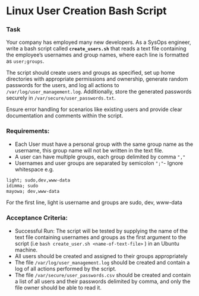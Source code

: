 # Linux User Creation Bash Script

### Task
Your company has employed many new developers. As a SysOps engineer, write a bash script called **`create_users.sh`** that reads a text file containing the employee’s usernames and group names, where each line is formatted as `user;groups`.

The script should create users and groups as specified, set up home directories with appropriate permissions and ownership, generate random passwords for the users, and log all actions to `/var/log/user_management.log`. Additionally, store the generated passwords securely in `/var/secure/user_passwords.txt`.

Ensure error handling for scenarios like existing users and provide clear documentation and comments within the script.

### Requirements:
- Each User must have a personal group with the same group name as the username, this group name will not be written in the text file.
- A user can have multiple groups, each group delimited by comma `","`
- Usernames and user groups are separated by semicolon `";"`- Ignore whitespace
e.g.
```txt
light; sudo,dev,www-data
idimma; sudo
mayowa; dev,www-data
```
For the first line, light is username and groups are sudo, dev, www-data

### Acceptance Criteria:
- Successful Run: The script will be tested by supplying the name of the text file containing usernames and groups as the first argument to the script (i.e `bash create_user.sh <name-of-text-file>` ) in an Ubuntu machine.
- All users should be created and assigned to their groups appropriately
- The file `/var/log/user_management.log` should be created and contain a log of all actions performed by the script.
- The file `/var/secure/user_passwords.csv` should be created and contain a list of all users and their passwords delimited by comma, and only the file owner should be able to read it.
